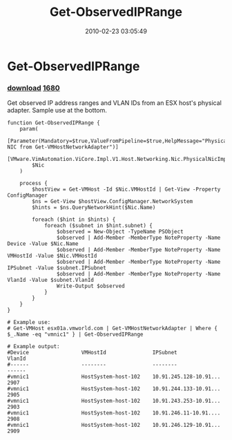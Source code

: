 ﻿---
pid:            1653
parent:         0
children:       1680
poster:         Carter Shanklin
title:          Get-ObservedIPRange
date:           2010-02-23 03:05:49
description:    Get observed IP address ranges and VLAN IDs from an ESX host's physical adapter. Sample use at the bottom.
format:         posh
---

# Get-ObservedIPRange

### [download](1653.ps1)  [1680](1680.md)

Get observed IP address ranges and VLAN IDs from an ESX host's physical adapter. Sample use at the bottom.

```posh
function Get-ObservedIPRange {
	param(
		[Parameter(Mandatory=$true,ValueFromPipeline=$true,HelpMessage="Physical NIC from Get-VMHostNetworkAdapter")]
		[VMware.VimAutomation.ViCore.Impl.V1.Host.Networking.Nic.PhysicalNicImpl]
		$Nic
	)

	process {
		$hostView = Get-VMHost -Id $Nic.VMHostId | Get-View -Property ConfigManager
		$ns = Get-View $hostView.ConfigManager.NetworkSystem
		$hints = $ns.QueryNetworkHint($Nic.Name)

		foreach ($hint in $hints) {
			foreach ($subnet in $hint.subnet) {
				$observed = New-Object -TypeName PSObject
				$observed | Add-Member -MemberType NoteProperty -Name Device -Value $Nic.Name
				$observed | Add-Member -MemberType NoteProperty -Name VMHostId -Value $Nic.VMHostId
				$observed | Add-Member -MemberType NoteProperty -Name IPSubnet -Value $subnet.IPSubnet
				$observed | Add-Member -MemberType NoteProperty -Name VlanId -Value $subnet.VlanId
				Write-Output $observed
			}
		}
	}
}

# Example use:
# Get-VMHost esx01a.vmworld.com | Get-VMHostNetworkAdapter | Where { $_.Name -eq "vmnic1" } | Get-ObservedIPRange

# Example output:
#Device                 VMHostId               IPSubnet                               VlanId
#------                 --------               --------                               ------
#vmnic1                 HostSystem-host-102    10.91.245.128-10.91...                   2907
#vmnic1                 HostSystem-host-102    10.91.244.133-10.91...                   2905
#vmnic1                 HostSystem-host-102    10.91.243.253-10.91...                   2903
#vmnic1                 HostSystem-host-102    10.91.246.11-10.91....                   2908
#vmnic1                 HostSystem-host-102    10.91.246.129-10.91...                   2909
```
